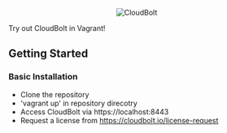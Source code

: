 <p align="center">
  <img src="https://www.cloudbolt.io/wp-content/uploads/CloudBolt_hlogo_blue_cloud_w_text-small.png" alt="CloudBolt">
</p>

Try out CloudBolt in Vagrant!

## Getting Started

### Basic Installation

* Clone the repository
* 'vagrant up' in repository direcotry
* Access CloudBolt via https://localhost:8443
* Request a license from https://cloudbolt.io/license-request
